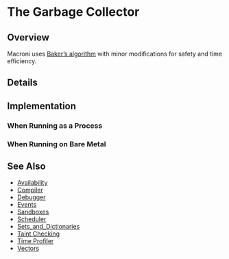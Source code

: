 The Garbage Collector
=====================

## Overview

Macroni uses <a href="https://cseweb.ucsd.edu/~schulman/class/cse291_f18/docs/graham_listproc.pdf">Baker’s algorithm</a> with minor modifications for safety and time efficiency.


## Details




## Implementation

### When Running as a Process




### When Running on Bare Metal




## See Also
* [Availability](Availability.md)
* [Compiler](Compiler.md)
* [Debugger](Debugger.md)
* [Events](Events.md)
* [Sandboxes](Sandboxes.md)
* [Scheduler](Scheduler.md)
* [Sets_and_Dictionaries](Sets_and_Dictionaries.md)
* [Taint Checking](Taint_Checking.md)
* [Time Profiler](Time_Profiler.md)
* [Vectors](Vectors.md)
